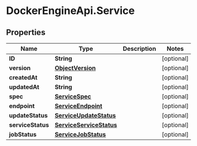 # DockerEngineApi.Service

## Properties

Name | Type | Description | Notes
------------ | ------------- | ------------- | -------------
**ID** | **String** |  | [optional] 
**version** | [**ObjectVersion**](ObjectVersion.md) |  | [optional] 
**createdAt** | **String** |  | [optional] 
**updatedAt** | **String** |  | [optional] 
**spec** | [**ServiceSpec**](ServiceSpec.md) |  | [optional] 
**endpoint** | [**ServiceEndpoint**](ServiceEndpoint.md) |  | [optional] 
**updateStatus** | [**ServiceUpdateStatus**](ServiceUpdateStatus.md) |  | [optional] 
**serviceStatus** | [**ServiceServiceStatus**](ServiceServiceStatus.md) |  | [optional] 
**jobStatus** | [**ServiceJobStatus**](ServiceJobStatus.md) |  | [optional] 


